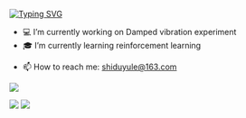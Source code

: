 [![Typing SVG](https://readme-typing-svg.demolab.com?font=Lato&duration=3000&pause=500&color=5500B5&center=true&vCenter=true&multiline=true&repeat=false&random=false&width=600&height=72&lines=Shiduyule;Data+Analysis+%7C+Experimental+Physics+%7C+Image+Recognition)](https://git.io/typing-svg)


* 💻 I’m currently working on Damped vibration experiment
* 🎓 I’m currently learning  reinforcement learning
- 📫 How to reach me: shiduyule@163.com


![](http://github-profile-summary-cards.vercel.app/api/cards/profile-details?username=shiduyule&theme=github)

![](http://github-profile-summary-cards.vercel.app/api/cards/repos-per-language?username=shiduyule&theme=github)  ![](http://github-profile-summary-cards.vercel.app/api/cards/most-commit-language?username=shiduyule&theme=github)
